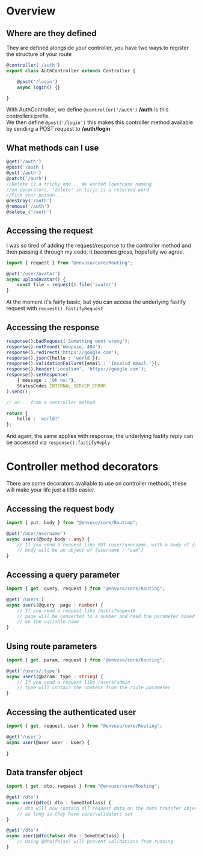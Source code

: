 # Overview

## Where are they defined
They are defined alongside your controller, you have two ways to register the structure of your route

```typescript
@controller('/auth')
export class AuthController extends Controller {

    @post('/login')
    async login() {}

}
```

With AuthController, we define <code class="language-typescript">@controller('/auth')</code> **/auth**  is this controllers prefix.  
We then define  <code class="language-typescript">@post('/login')</code> this makes this controller method available by sending a POST request to  **/auth/login**

## What methods can I use

```typescript
@get('/auth')
@post('/auth')
@put('/auth')
@patch('/auth')
//Delete is a tricky one... We wanted lowercase naming
//on decorators, "delete" in ts/js is a reserved word
//Pick your poison...
@destroy('/auth')
@remove('/auth')
@delete_('/auth')
```

## Accessing the request

I was so tired of adding the request/response to the controller method and then passing it through my code, it becomes gross, hopefully we agree.

```typescript
import { request } from "@envuso/core/Routing";

@put('/user/avatar')
async uploadAvatar() {
    const file = request().file('avatar')
}
```

At the moment it's fairly basic, but you can access the underlying fastify request with  <code class="language-typescript">request().fastifyRequest</code>

## Accessing the response
```typescript
response().badRequest('Something went wrong');
response().notFound('Woopsie, 404');
response().redirect('https://google.com');
response().json({hello : 'world'});
response().validationFailure({email : 'Invalid email.'});
response().header('Location', 'https://google.com');
response().setResponse(
    { message : 'Oh no!'},
    StatusCodes.INTERNAL_SERVER_ERROR
).send();

// or... from a controller method

return {
    hello : 'world!'
};
```
And again, the same applies with response, the underlying fastify reply can be accessed via <code class="language-typescript">response().fastifyReply</code>

# Controller method decorators
There are some decorators available to use on controller methods, these will make your life just a little easier.

## Accessing the request body
```typescript
import { put, body } from "@envuso/core/Routing";

@put('/user/username')
async users(@body body : any) {
    // If you send a request like PUT /user/username, with a body of {username : "sam"}
    // body will be an object of {username : "sam"}
}
```

##  Accessing a query parameter
```typescript
import { get, query, request } from "@envuso/core/Routing";

@get('/users')
async users(@query	page : number) {
    // If you send a request like /users?page=10
    // page will be converted to a number and read the parameter based
    // on the variable name
}
```

##  Using route parameters
```typescript
import { get, param, request } from "@envuso/core/Routing";

@get('/users/:type')
async users(@param	type : string) {
    // If you send a request like /users/admin
    // type will contain the content from the route parameter
}
```

## Accessing the authenticated user 
```typescript
import { get, request, user } from "@envuso/core/Routing";

@get('/user')
async user(@user user : User) {
    
}
```

## Data transfer object 
```typescript
import { get, dto, request } from "@envuso/core/Routing";

@get('/dto')
async user(@dto() dto : SomeDtoClass) {
    // dto will now contain all request data on the data transfer object
    // as long as they have vars/validators set
}

@get('/dto')
async user(@dto(false) dto : SomeDtoClass) {
	// Using @dto(false) will prevent validations from running
}


```
